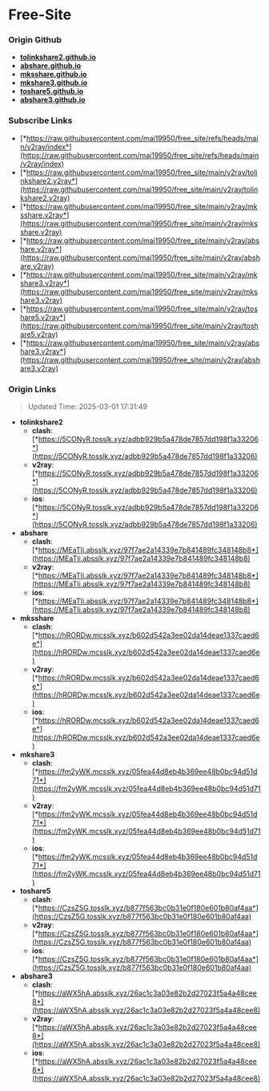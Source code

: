 # Free-Site

### Origin Github

- [**tolinkshare2.github.io**](https://github.com/tolinkshare2/tolinkshare2.github.io)
- [**abshare.github.io**](https://github.com/abshare/abshare.github.io)
- [**mksshare.github.io**](https://github.com/mksshare/mksshare.github.io)
- [**mkshare3.github.io**](https://github.com/mkshare3/mkshare3.github.io)
- [**toshare5.github.io**](https://github.com/toshare5/toshare5.github.io)
- [**abshare3.github.io**](https://github.com/abshare3/abshare3.github.io)

### Subscribe Links

- [*https://raw.githubusercontent.com/mai19950/free_site/refs/heads/main/v2ray/index*](https://raw.githubusercontent.com/mai19950/free_site/refs/heads/main/v2ray/index)
- [*https://raw.githubusercontent.com/mai19950/free_site/main/v2ray/tolinkshare2.v2ray*](https://raw.githubusercontent.com/mai19950/free_site/main/v2ray/tolinkshare2.v2ray)
- [*https://raw.githubusercontent.com/mai19950/free_site/main/v2ray/mksshare.v2ray*](https://raw.githubusercontent.com/mai19950/free_site/main/v2ray/mksshare.v2ray)
- [*https://raw.githubusercontent.com/mai19950/free_site/main/v2ray/abshare.v2ray*](https://raw.githubusercontent.com/mai19950/free_site/main/v2ray/abshare.v2ray)
- [*https://raw.githubusercontent.com/mai19950/free_site/main/v2ray/mkshare3.v2ray*](https://raw.githubusercontent.com/mai19950/free_site/main/v2ray/mkshare3.v2ray)
- [*https://raw.githubusercontent.com/mai19950/free_site/main/v2ray/toshare5.v2ray*](https://raw.githubusercontent.com/mai19950/free_site/main/v2ray/toshare5.v2ray)
- [*https://raw.githubusercontent.com/mai19950/free_site/main/v2ray/abshare3.v2ray*](https://raw.githubusercontent.com/mai19950/free_site/main/v2ray/abshare3.v2ray)

### Origin Links

> Updated Time: 2025-03-01 17:31:49

- **tolinkshare2**
  - **clash**: [*https://5CONyR.tosslk.xyz/adbb929b5a478de7857dd198f1a33206*](https://5CONyR.tosslk.xyz/adbb929b5a478de7857dd198f1a33206)
  - **v2ray**: [*https://5CONyR.tosslk.xyz/adbb929b5a478de7857dd198f1a33206*](https://5CONyR.tosslk.xyz/adbb929b5a478de7857dd198f1a33206)
  - **ios**: [*https://5CONyR.tosslk.xyz/adbb929b5a478de7857dd198f1a33206*](https://5CONyR.tosslk.xyz/adbb929b5a478de7857dd198f1a33206)
- **abshare**
  - **clash**: [*https://MEaTIi.absslk.xyz/97f7ae2a14339e7b841489fc348148b8*](https://MEaTIi.absslk.xyz/97f7ae2a14339e7b841489fc348148b8)
  - **v2ray**: [*https://MEaTIi.absslk.xyz/97f7ae2a14339e7b841489fc348148b8*](https://MEaTIi.absslk.xyz/97f7ae2a14339e7b841489fc348148b8)
  - **ios**: [*https://MEaTIi.absslk.xyz/97f7ae2a14339e7b841489fc348148b8*](https://MEaTIi.absslk.xyz/97f7ae2a14339e7b841489fc348148b8)
- **mksshare**
  - **clash**: [*https://hRORDw.mcsslk.xyz/b602d542a3ee02da14deae1337caed6e*](https://hRORDw.mcsslk.xyz/b602d542a3ee02da14deae1337caed6e)
  - **v2ray**: [*https://hRORDw.mcsslk.xyz/b602d542a3ee02da14deae1337caed6e*](https://hRORDw.mcsslk.xyz/b602d542a3ee02da14deae1337caed6e)
  - **ios**: [*https://hRORDw.mcsslk.xyz/b602d542a3ee02da14deae1337caed6e*](https://hRORDw.mcsslk.xyz/b602d542a3ee02da14deae1337caed6e)
- **mkshare3**
  - **clash**: [*https://fm2yWK.mcsslk.xyz/05fea44d8eb4b369ee48b0bc94d51d71*](https://fm2yWK.mcsslk.xyz/05fea44d8eb4b369ee48b0bc94d51d71)
  - **v2ray**: [*https://fm2yWK.mcsslk.xyz/05fea44d8eb4b369ee48b0bc94d51d71*](https://fm2yWK.mcsslk.xyz/05fea44d8eb4b369ee48b0bc94d51d71)
  - **ios**: [*https://fm2yWK.mcsslk.xyz/05fea44d8eb4b369ee48b0bc94d51d71*](https://fm2yWK.mcsslk.xyz/05fea44d8eb4b369ee48b0bc94d51d71)
- **toshare5**
  - **clash**: [*https://CzsZ5G.tosslk.xyz/b877f563bc0b31e0f180e601b80af4aa*](https://CzsZ5G.tosslk.xyz/b877f563bc0b31e0f180e601b80af4aa)
  - **v2ray**: [*https://CzsZ5G.tosslk.xyz/b877f563bc0b31e0f180e601b80af4aa*](https://CzsZ5G.tosslk.xyz/b877f563bc0b31e0f180e601b80af4aa)
  - **ios**: [*https://CzsZ5G.tosslk.xyz/b877f563bc0b31e0f180e601b80af4aa*](https://CzsZ5G.tosslk.xyz/b877f563bc0b31e0f180e601b80af4aa)
- **abshare3**
  - **clash**: [*https://aWX5hA.absslk.xyz/26ac1c3a03e82b2d27023f5a4a48cee8*](https://aWX5hA.absslk.xyz/26ac1c3a03e82b2d27023f5a4a48cee8)
  - **v2ray**: [*https://aWX5hA.absslk.xyz/26ac1c3a03e82b2d27023f5a4a48cee8*](https://aWX5hA.absslk.xyz/26ac1c3a03e82b2d27023f5a4a48cee8)
  - **ios**: [*https://aWX5hA.absslk.xyz/26ac1c3a03e82b2d27023f5a4a48cee8*](https://aWX5hA.absslk.xyz/26ac1c3a03e82b2d27023f5a4a48cee8)
